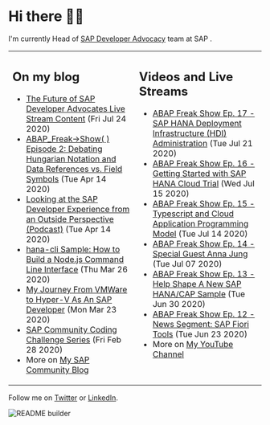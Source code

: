 
# Hi there 👋🏼

I'm currently Head of [SAP Developer Advocacy](https://developers.sap.com/) team at SAP .

<table><tr><td valign="top" width="50%">
 
## On my blog
- [The Future of SAP Developer Advocates Live Stream Content](https://blogs.sap.com/?p=1150001) (Fri Jul 24 2020)
- [ABAP_Freak->Show( ) Episode 2: Debating Hungarian Notation and Data References vs. Field Symbols](https://blogs.sap.com/?p=1081098) (Tue Apr 14 2020)
- [Looking at the SAP Developer Experience from an Outside Perspective (Podcast)](https://blogs.sap.com/?p=1081026) (Tue Apr 14 2020)
- [hana-cli Sample: How to Build a Node.js Command Line Interface](https://blogs.sap.com/?p=1068798) (Thu Mar 26 2020)
- [My Journey From VMWare to Hyper-V As An SAP Developer](https://blogs.sap.com/?p=1068209) (Mon Mar 23 2020)
- [SAP Community Coding Challenge Series](https://blogs.sap.com/?p=1055043) (Fri Feb 28 2020)
- More on [My SAP Community Blog](https://people.sap.com/thomas.jung#content:blogposts)
</td>
  
<td valign="top" width="50%">
  
## Videos and Live Streams
- [ABAP Freak Show Ep. 17 - SAP HANA Deployment Infrastructure (HDI) Administration](https://www.youtube.com/watch?v=zyHhxZWW40M) (Tue Jul 21 2020)
- [ABAP Freak Show Ep. 16 - Getting Started with SAP HANA Cloud Trial](https://www.youtube.com/watch?v=Wyi5EweH29I) (Wed Jul 15 2020)
- [ABAP Freak Show Ep. 15 - Typescript and Cloud Application Programming Model](https://www.youtube.com/watch?v=z6QDhCr7IA8) (Tue Jul 14 2020)
- [ABAP Freak Show Ep. 14 - Special Guest Anna Jung](https://www.youtube.com/watch?v=-of_EZYuENw) (Tue Jul 07 2020)
- [ABAP Freak Show Ep. 13 - Help Shape A New SAP HANA/CAP Sample](https://www.youtube.com/watch?v=XLPNWOTCKdM) (Tue Jun 30 2020)
- [ABAP Freak Show Ep. 12 - News Segment: SAP Fiori Tools](https://www.youtube.com/watch?v=itxsQO86iDA) (Tue Jun 23 2020)
- More on [My YouTube Channel](https://www.youtube.com/channel/UCVLSTvSR7UAd87o_0qoIR4Q)
</td></tr></table>

Follow me on [Twitter](https://twitter.com/thomas_jung) or [LinkedIn](https://www.linkedin.com/in/thomasjungsap/).

![README builder](https://github.com/jung-thomas/jung-thomas/workflows/README%20builder/badge.svg)


